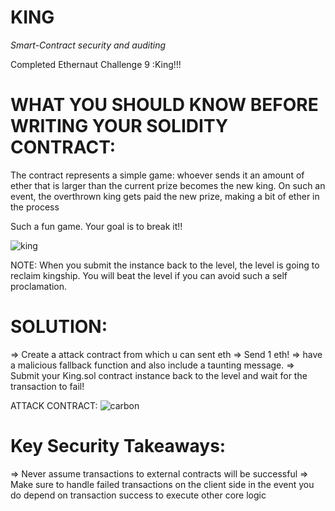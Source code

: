 # KING

*Smart-Contract security and auditing* 


Completed Ethernaut Challenge 9 :King!!!


# WHAT YOU SHOULD KNOW BEFORE WRITING YOUR SOLIDITY CONTRACT:

The contract represents a  simple game: whoever sends it an amount of ether that is larger than the current prize becomes the new king. On such an event, the overthrown king gets paid the new prize, making a bit of ether in the process

Such a fun game. Your goal is to break it!!

![king](https://user-images.githubusercontent.com/79459872/187062670-ef24cc5e-1fea-4b63-bb1d-77dc832c5bfa.png)


NOTE: When you submit the instance back to the level, the level is going to reclaim kingship. You will beat the level if you can avoid such a self proclamation.

# SOLUTION:
=> Create a attack contract from which u can sent eth
=> Send 1 eth!
=> have a malicious fallback function and also include a taunting message.
=> Submit your King.sol contract instance back to the level and wait for the transaction to fail!

ATTACK CONTRACT:
![carbon](https://user-images.githubusercontent.com/79459872/187062620-329fe7ba-739e-4343-8268-9fdbf5ec1583.png)

# Key Security Takeaways:

=> Never assume transactions to external contracts will be successful
=> Make sure to handle failed transactions on the client side in the event you do depend on transaction success to execute other core logic
